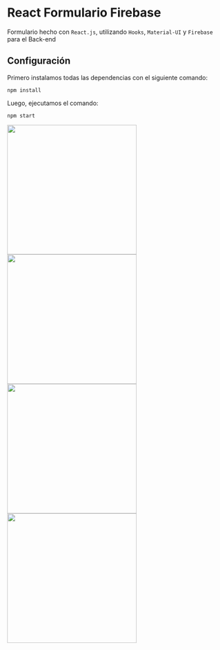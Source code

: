 # React Formulario Firebase

Formulario hecho con `React.js`, utilizando `Hooks`, `Material-UI` y `Firebase` para el Back-end

## Configuración

Primero instalamos todas las dependencias con el siguiente comando:
``` 
npm install
```

Luego, ejecutamos el comando:
```
npm start
```

<img src="https://user-images.githubusercontent.com/65865555/124881812-26981b80-dfa6-11eb-8e77-1aedad3dd707.png" width="300">

<img src="https://user-images.githubusercontent.com/65865555/124881815-26981b80-dfa6-11eb-91d0-5361cff5abf1.png" width="300">

<img src="https://user-images.githubusercontent.com/65865555/124881818-27c94880-dfa6-11eb-9f0c-6b29c263d0db.png" width="300">

<img src="https://user-images.githubusercontent.com/65865555/124881806-2566ee80-dfa6-11eb-96d4-b6ee1297e0c9.png" width="300">

